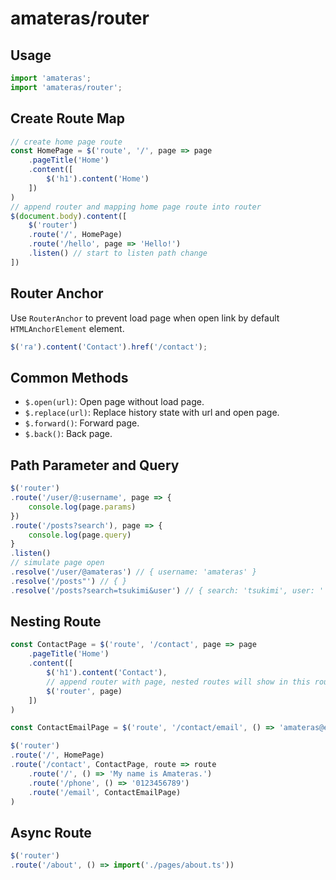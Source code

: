 # amateras/router

## Usage
```ts
import 'amateras';
import 'amateras/router';
```

## Create Route Map
```ts
// create home page route
const HomePage = $('route', '/', page => page
    .pageTitle('Home')
    .content([
        $('h1').content('Home')
    ])
)
// append router and mapping home page route into router
$(document.body).content([
    $('router')
    .route('/', HomePage)
    .route('/hello', page => 'Hello!')
    .listen() // start to listen path change
])
```

## Router Anchor
Use `RouterAnchor` to prevent load page when open link by default `HTMLAnchorElement` element.
```ts
$('ra').content('Contact').href('/contact');
```

## Common Methods
- `$.open(url)`: Open page without load page.
- `$.replace(url)`: Replace history state with url and open page.
- `$.forward()`: Forward page.
- `$.back()`: Back page.

## Path Parameter and Query
```ts
$('router')
.route('/user/@:username', page => {
    console.log(page.params)
})
.route('/posts?search'), page => {
    console.log(page.query)
}
.listen()
// simulate page open
.resolve('/user/@amateras') // { username: 'amateras' }
.resolve('/posts"') // { }
.resolve('/posts?search=tsukimi&user') // { search: 'tsukimi', user: '' }
```

## Nesting Route
```ts
const ContactPage = $('route', '/contact', page => page
    .pageTitle('Home')
    .content([
        $('h1').content('Contact'),
        // append router with page, nested routes will show in this router
        $('router', page)
    ])
)

const ContactEmailPage = $('route', '/contact/email', () => 'amateras@example.com')

$('router')
.route('/', HomePage)
.route('/contact', ContactPage, route => route
    .route('/', () => 'My name is Amateras.')
    .route('/phone', () => '0123456789')
    .route('/email', ContactEmailPage)
)
```

## Async Route
```ts
$('router')
.route('/about', () => import('./pages/about.ts'))
```